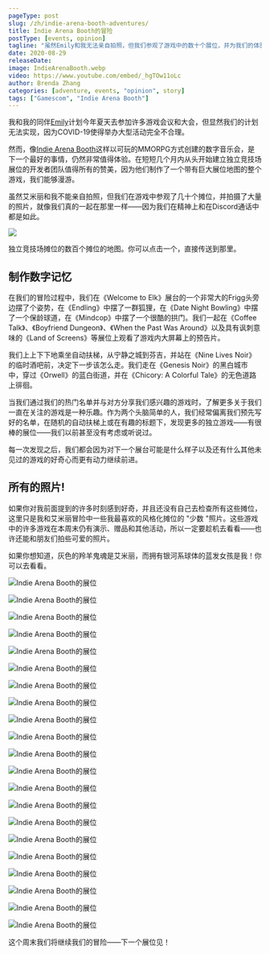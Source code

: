 ```yaml
---
pageType: post
slug: /zh/indie-arena-booth-adventures/
title: Indie Arena Booth的冒险
postType: [events, opinion]
tagline: "虽然Emily和我无法亲自拍照，但我们参观了游戏中的数十个展位，并为我们的体验拍了很多照片，就好像我们真的在一起一样——因为我们在精神上和不和谐的通话中。 我们沿着《创世纪》中的黑白城市漫步，穿过奥威尔警惕的蓝色街道，漫步在《菊苣：多彩的故事》中无色的小路上。"
date: 2020-08-29
releaseDate:
image: IndieArenaBooth.webp
video: https://www.youtube.com/embed/_hgTOw11oLc
author: Brenda Zhang
categories: [adventure, events, "opinion", story]
tags: ["Gamescom", "Indie Arena Booth"]
---
```


我和我的同伴[Emily](https://indiestorygames.com/author/emily)计划今年夏天去参加许多游戏会议和大会，但显然我们的计划无法实现，因为COVID-19使得举办大型活动完全不合理。

然而，像[Indie Arena Booth](https://indiearenabooth.de/gamescom2020/games)这样以可玩的MMORPG方式创建的数字音乐会，是下一个最好的事情，仍然非常值得体验。在短短几个月内从头开始建立独立竞技场展位的开发者团队值得所有的赞美，因为他们制作了一个带有巨大展位地图的整个游戏，我们能够漫游。

虽然艾米丽和我不能亲自拍照，但我们在游戏中参观了几十个摊位，并拍摄了大量的照片，就像我们真的一起在那里一样——因为我们在精神上和在Discord通话中都是如此。

![][image0]

<figcaption>独立竞技场摊位的数百个摊位的地图。你可以点击一个，直接传送到那里。</figcaption>

## 制作数字记忆

在我们的冒险过程中，我们在《Welcome to Elk》展台的一个非常大的Frigg头旁边摆了个姿势，在《Endling》中摆了一群狐狸，在《Date Night Bowling》中摆了一个保龄球道，在《Mindcop》中摆了一个很酷的拱门。我们一起在《Coffee Talk》、《Boyfriend Dungeon》、《When the Past Was Around》以及具有讽刺意味的《Land of Screens》等展位上观看了游戏内大屏幕上的预告片。

我们上上下下地乘坐自动扶梯，从宁静之城到芬吉，并站在《Nine Lives Noir》的临时酒吧前，决定下一步该怎么走。我们走在《Genesis Noir》的黑白城市中，穿过《Orwell》的蓝白街道，并在《Chicory: A Colorful Tale》的无色道路上徘徊。

当我们通过我们的热门名单并与对方分享我们感兴趣的游戏时，了解更多关于我们一直在关注的游戏是一种乐趣。作为两个头脑简单的人，我们经常偏离我们预先写好的名单，在随机的自动扶梯上或在有趣的标题下，发现更多的独立游戏——有很棒的展位——我们以前甚至没有考虑或听说过。

每一次发现之后，我们都会因为对下一个展台可能是什么样子以及还有什么其他未见过的游戏的好奇心而更有动力继续前进。

## 所有的照片!

如果你对我前面提到的许多时刻感到好奇，并且还没有自己去检查所有这些摊位，这里只是我和艾米丽冒险中一些我最喜欢的风格化摊位的 "少数 "照片。这些游戏中的许多游戏在本周末仍有演示、赠品和其他活动，所以一定要趁机去看看——也许还能和朋友们拍些可爱的照片。

如果你想知道，灰色的羚羊鬼魂是艾米丽，而拥有银河系球体的蓝发女孩是我！你可以去看看。


![Indie Arena Booth的展位][image1]

![Indie Arena Booth的展位][image2]

![Indie Arena Booth的展位][image3]

![Indie Arena Booth的展位][image4]

![Indie Arena Booth的展位][image5]

![Indie Arena Booth的展位][image6]

![Indie Arena Booth的展位][image7]

![Indie Arena Booth的展位][image8]

![Indie Arena Booth的展位][image9]

![Indie Arena Booth的展位][image10]

![Indie Arena Booth的展位][image11]

![Indie Arena Booth的展位][image12]

![Indie Arena Booth的展位][image13]

![Indie Arena Booth的展位][image14]

![Indie Arena Booth的展位][image15]

![Indie Arena Booth的展位][image16]

![Indie Arena Booth的展位][image17]

![Indie Arena Booth的展位][image18]

![Indie Arena Booth的展位][image19]

![Indie Arena Booth的展位][image20]

![Indie Arena Booth的展位][image21]

这个周末我们将继续我们的冒险——下一个展位见！

[image0]: ../../../../images/post/indiearenabooth/map.webp
[image1]: ../../../../images/post/indiearenabooth/welcome_to_elk.webp
[image2]: ../../../../images/post/indiearenabooth/weaving_tides.webp
[image3]: ../../../../images/post/indiearenabooth/past_around.webp
[image4]: ../../../../images/post/indiearenabooth/tunic.webp
[image5]: ../../../../images/post/indiearenabooth/serenity_forge.webp
[image6]: ../../../../images/post/indiearenabooth/merchant_skies.webp
[image7]: ../../../../images/post/indiearenabooth/land_screens.webp
[image8]: ../../../../images/post/indiearenabooth/genesis_noir.webp
[image9]: ../../../../images/post/indiearenabooth/orwell.webp
[image10]: ../../../../images/post/indiearenabooth/chicory.webp
[image11]: ../../../../images/post/indiearenabooth/project_haven.webp
[image12]: ../../../../images/post/indiearenabooth/nine_noir_lives.webp
[image13]: ../../../../images/post/indiearenabooth/vast_oasis.webp
[image14]: ../../../../images/post/indiearenabooth/mindcop.webp
[image15]: ../../../../images/post/indiearenabooth/floppy_knights.webp
[image16]: ../../../../images/post/indiearenabooth/bowling.webp
[image17]: ../../../../images/post/indiearenabooth/minute_of_islands.webp
[image18]: ../../../../images/post/indiearenabooth/coffee_talk.webp
[image19]: ../../../../images/post/indiearenabooth/bf_dungeon.webp
[image20]: ../../../../images/post/indiearenabooth/death_taxes.webp
[image21]: ../../../../images/post/indiearenabooth/endling.webp
